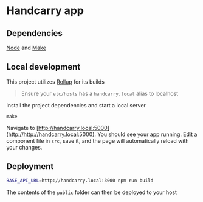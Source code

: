 # Handcarry app

## Dependencies
[Node](https://nodejs.org/en/download) and [Make](https://www.gnu.org/software/make)


## Local development
This project utilizes [Rollup](https://rollupjs.org) for its builds

> Ensure your `etc/hosts` has a `handcarry.local` alias to localhost

Install the project dependencies and start a local server
```
make
``` 


Navigate to [http://handcarry.local:5000](http://http://handcarry.local:5000). You should see your app running. Edit a component file in `src`, save it, and the page will automatically reload with your changes.

## Deployment

```bash
BASE_API_URL=http://handcarry.local:3000 npm run build
```

The contents of the `public` folder can then be deployed to your host
